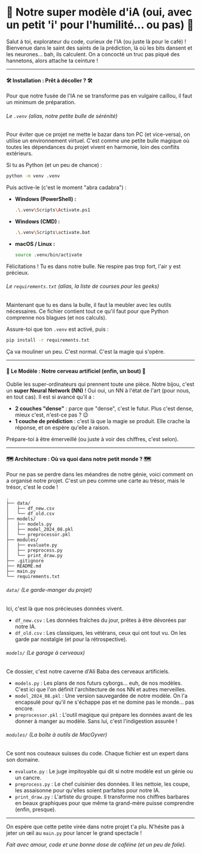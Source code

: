 # 🚀 Notre super modèle d'iA (oui, avec un petit 'i' pour l'humilité... ou pas) 🚀

Salut à toi, explorateur du code, curieux de l'IA (ou juste là pour le café) ! Bienvenue dans le saint des saints de la prédiction, là où les bits dansent et les neurones... bah, ils calculent. On a concocté un truc pas piqué des hannetons, alors attache ta ceinture !

---

#### 🛠️ Installation : Prêt à décoller ? 🛠️

Pour que notre fusée de l'IA ne se transforme pas en vulgaire caillou, il faut un minimum de préparation.

###### Le `.venv` (alias, notre petite bulle de sérénité)

Pour éviter que ce projet ne mette le bazar dans ton PC (et vice-versa), on utilise un environnement virtuel. C'est comme une petite bulle magique où toutes les dépendances du projet vivent en harmonie, loin des conflits extérieurs.

Si tu as Python (et un peu de chance) :

```bash
python -m venv .venv
```

Puis active-le (c'est le moment "abra cadabra") :

* **Windows (PowerShell) :**
    ```bash
    .\.venv\Scripts\Activate.ps1
    ```
* **Windows (CMD) :**
    ```bash
    .\.venv\Scripts\activate.bat
    ```
* **macOS / Linux :**
    ```bash
    source .venv/bin/activate
    ```
Félicitations ! Tu es dans notre bulle. Ne respire pas trop fort, l'air y est précieux.

###### Le `requirements.txt` (alias, la liste de courses pour les geeks)

Maintenant que tu es dans la bulle, il faut la meubler avec les outils nécessaires. Ce fichier contient tout ce qu'il faut pour que Python comprenne nos blagues (et nos calculs).

Assure-toi que ton `.venv` est activé, puis :

```bash
pip install -r requirements.txt
```

Ça va mouliner un peu. C'est normal. C'est la magie qui s'opère.

---

#### 🧠 Le Modèle : Notre cerveau artificiel (enfin, un bout) 🧠

Oublie les super-ordinateurs qui prennent toute une pièce. Notre bijou, c'est un **super Neural Network (NN)** ! Oui oui, un NN à l'état de l'art (pour nous, en tout cas). Il est si avancé qu'il a :

* **2 couches "dense"** : parce que "dense", c'est le futur. Plus c'est dense, mieux c'est, n'est-ce pas ? 😉
* **1 couche de prédiction** : c'est là que la magie se produit. Elle crache la réponse, et on espère qu'elle a raison.

Prépare-toi à être émerveillé (ou juste à voir des chiffres, c'est selon).

---

#### 🗺️ Architecture : Où va quoi dans notre petit monde ? 🗺️

Pour ne pas se perdre dans les méandres de notre génie, voici comment on a organisé notre projet. C'est un peu comme une carte au trésor, mais le trésor, c'est le code !

```
.
├── data/
│   ├── df_new.csv
│   └── df_old.csv
├── models/
│   ├── models.py
│   ├── model_2024_08.pkl
│   └── preprocessor.pkl
├── modules/
│   ├── evaluate.py
│   ├── preprocess.py
│   └── print_draw.py
├── .gitignore
├── README.md
├── main.py
└── requirements.txt
```

###### `data/` (Le garde-manger du projet)
Ici, c'est là que nos précieuses données vivent.
* `df_new.csv` : Les données fraîches du jour, prêtes à être dévorées par notre IA.
* `df_old.csv` : Les classiques, les vétérans, ceux qui ont tout vu. On les garde par nostalgie (et pour la rétrospective).

###### `models/` (Le garage à cerveaux)
Ce dossier, c'est notre caverne d'Ali Baba des cerveaux artificiels.
* `models.py` : Les plans de nos futurs cyborgs... euh, de nos modèles. C'est ici que l'on définit l'architecture de nos NN et autres merveilles.
* `model_2024_08.pkl` : Une version sauvegardée de notre modèle. On l'a encapsulé pour qu'il ne s'échappe pas et ne domine pas le monde... pas encore.
* `preprocessor.pkl` : L'outil magique qui prépare les données avant de les donner à manger au modèle. Sans lui, c'est l'indigestion assurée !

###### `modules/` (La boîte à outils de MacGyver)
Ce sont nos couteaux suisses du code. Chaque fichier est un expert dans son domaine.
* `evaluate.py` : Le juge impitoyable qui dit si notre modèle est un génie ou un cancre.
* `preprocess.py` : Le chef cuisinier des données. Il les nettoie, les coupe, les assaisonne pour qu'elles soient parfaites pour notre IA.
* `print_draw.py` : L'artiste du groupe. Il transforme nos chiffres barbares en beaux graphiques pour que même ta grand-mère puisse comprendre (enfin, presque).

---

On espère que cette petite virée dans notre projet t'a plu. N'hésite pas à jeter un œil au `main.py` pour lancer le grand spectacle !

*Fait avec amour, code et une bonne dose de caféine (et un peu de folie).*